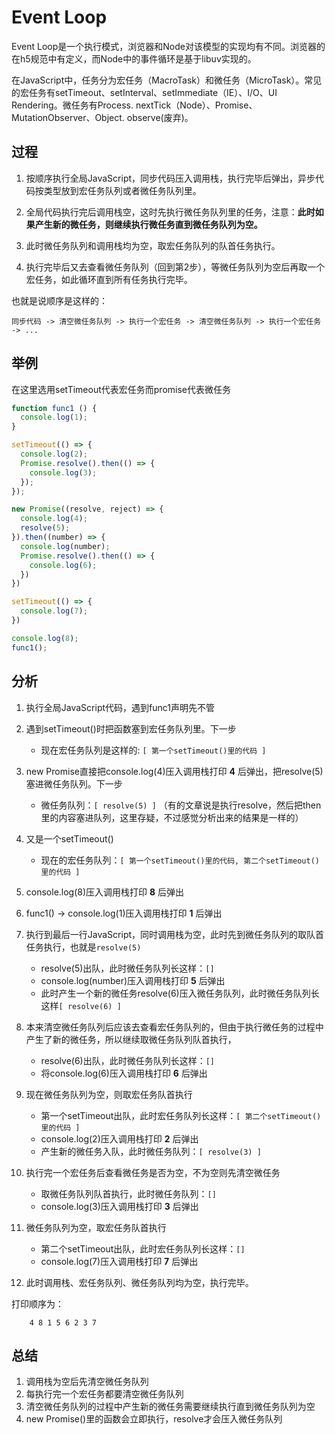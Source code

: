 # Event Loop

Event Loop是一个执行模式，浏览器和Node对该模型的实现均有不同。浏览器的在h5规范中有定义，而Node中的事件循环是基于libuv实现的。

在JavaScript中，任务分为宏任务（MacroTask）和微任务（MicroTask）。常见的宏任务有setTimeout、setInterval、setImmediate（IE）、I/O、UI Rendering。微任务有Process. nextTick（Node）、Promise、MutationObserver、Object. observe(废弃)。

## 过程

1. 按顺序执行全局JavaScript，同步代码压入调用栈，执行完毕后弹出，异步代码按类型放到宏任务队列或者微任务队列里。

2. 全局代码执行完后调用栈空，这时先执行微任务队列里的任务，注意：**此时如果产生新的微任务，则继续执行微任务直到微任务队列为空。**

3. 此时微任务队列和调用栈均为空，取宏任务队列的队首任务执行。

4. 执行完毕后又去查看微任务队列（回到第2步），等微任务队列为空后再取一个宏任务，如此循环直到所有任务执行完毕。

也就是说顺序是这样的：

```同步代码 -> 清空微任务队列 -> 执行一个宏任务 -> 清空微任务队列 -> 执行一个宏任务 -> ... ```

## 举例

在这里选用setTimeout代表宏任务而promise代表微任务

``` js
function func1 () {
  console.log(1);
}

setTimeout(() => {
  console.log(2);
  Promise.resolve().then(() => {
    console.log(3);
  });
});

new Promise((resolve, reject) => {
  console.log(4);
  resolve(5);
}).then((number) => {
  console.log(number);
  Promise.resolve().then(() => {
    console.log(6);
  })
})

setTimeout(() => {
  console.log(7);
})

console.log(8);
func1();
```
## 分析

1. 执行全局JavaScript代码，遇到func1声明先不管
2. 遇到setTimeout()时把函数塞到宏任务队列里。下一步

    - 现在宏任务队列是这样的: ```[ 第一个setTimeout()里的代码 ]```

3. new Promise直接把console.log(4)压入调用栈打印 **4** 后弹出，把resolve(5)塞进微任务队列。下一步

    - 微任务队列：```[ resolve(5) ]``` （有的文章说是执行resolve，然后把then里的内容塞进队列，这里存疑，不过感觉分析出来的结果是一样的）

4. 又是一个setTimeout()

    - 现在的宏任务队列：```[ 第一个setTimeout()里的代码, 第二个setTimeout()里的代码 ]```

5. console.log(8)压入调用栈打印 **8** 后弹出

6. func1() -> console.log(1)压入调用栈打印 **1** 后弹出

7. 执行到最后一行JavaScript，同时调用栈为空，此时先到微任务队列的取队首任务执行，也就是```resolve(5)```

    - resolve(5)出队，此时微任务队列长这样：```[]```
    - console.log(number)压入调用栈打印 **5** 后弹出
    - 此时产生一个新的微任务resolve(6)压入微任务队列，此时微任务队列长这样```[ resolve(6) ]```

8. 本来清空微任务队列后应该去查看宏任务队列的，但由于执行微任务的过程中产生了新的微任务，所以继续取微任务队列队首执行，
    
    - resolve(6)出队，此时微任务队列长这样：```[]```
    - 将console.log(6)压入调用栈打印 **6** 后弹出

9. 现在微任务队列为空，则取宏任务队首执行

    - 第一个setTimeout出队，此时宏任务队列长这样：```[ 第二个setTimeout()里的代码 ]```
    - console.log(2)压入调用栈打印 **2** 后弹出
    - 产生新的微任务入队，此时微任务队列：```[ resolve(3) ]```

10. 执行完一个宏任务后查看微任务是否为空，不为空则先清空微任务

    - 取微任务队列队首执行，此时微任务队列：```[]```
    - console.log(3)压入调用栈打印 **3** 后弹出

11. 微任务队列为空，取宏任务队首执行

    - 第二个setTimeout出队，此时宏任务队列长这样：```[]```
    - console.log(7)压入调用栈打印 **7** 后弹出

12. 此时调用栈、宏任务队列、微任务队列均为空，执行完毕。

打印顺序为：

```
    4 8 1 5 6 2 3 7
```

## 总结

1. 调用栈为空后先清空微任务队列
2. 每执行完一个宏任务都要清空微任务队列
3. 清空微任务队列的过程中产生新的微任务需要继续执行直到微任务队列为空
4. new Promise()里的函数会立即执行，resolve才会压入微任务队列
